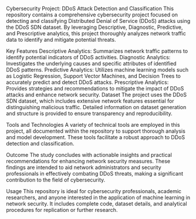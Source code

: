Cybersecurity Project: DDoS Attack Detection and Classification
This repository contains a comprehensive cybersecurity project focused on detecting and classifying Distributed Denial of Service (DDoS) attacks using the DDoS SDN dataset. By leveraging Descriptive, Diagnostic, Predictive, and Prescriptive analytics, this project thoroughly analyzes network traffic data to identify and mitigate potential threats.

Key Features
Descriptive Analytics: Summarizes network traffic patterns to identify potential indicators of DDoS activities.
Diagnostic Analytics: Investigates the underlying causes and specific attributes of identified DDoS patterns.
Predictive Analytics: Utilizes machine learning models such as Logistic Regression, Support Vector Machines, and Decision Trees to accurately predict and detect DDoS attacks.
Prescriptive Analytics: Provides strategies and recommendations to mitigate the impact of DDoS attacks and enhance network security.
Dataset
The project uses the DDoS SDN dataset, which includes extensive network features essential for distinguishing malicious traffic. Detailed information on dataset generation and structure is provided to ensure transparency and reproducibility.

Tools and Technologies
A variety of technical tools are employed in this project, all documented within the repository to support thorough analysis and model development. These tools facilitate a robust approach to DDoS detection and classification.

Outcome
The study concludes with actionable insights and practical recommendations for enhancing network security measures. These findings are intended to aid network administrators and security professionals in effectively combating DDoS threats, making a significant contribution to the field of cybersecurity.

Usage
This repository is ideal for cybersecurity professionals, academic researchers, and anyone interested in the application of machine learning in network security. It includes complete code, dataset details, and analytical procedures for replication or further research.